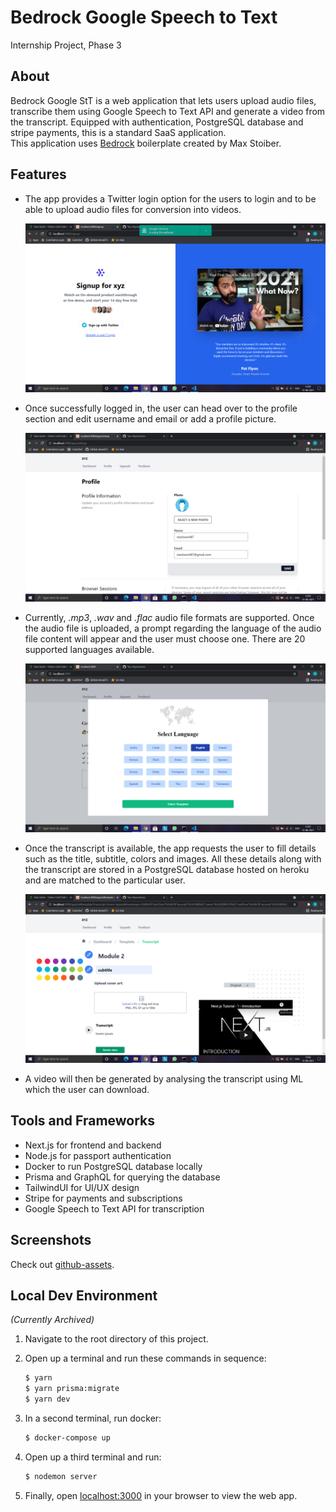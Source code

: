# Bedrock Google Speech to Text
Internship Project, Phase 3

## About
Bedrock Google StT is a web application that lets users upload audio files, transcribe them using Google Speech to Text API and generate a video from the transcript. Equipped with authentication, PostgreSQL database and stripe payments, this is a standard SaaS application.  
This application uses [Bedrock](https://bedrock.mxstbr.com/) boilerplate created by Max Stoiber.

## Features
* The app provides a Twitter login option for the users to login and to be able to upload audio files for conversion into videos.  
  
  <img src="github-assets/Screenshot (343).png" width="600" />
  
* Once successfully logged in, the user can head over to the profile section and edit username and email or add a profile picture.  
  
  <img src="github-assets/Screenshot (342).png" width="600" />
  
* Currently, *.mp3*, *.wav* and *.flac* audio file formats are supported. Once the audio file is uploaded, a prompt regarding the language of the audio file content will appear and the user must choose one. There are 20 supported languages available.
  
  <img src="github-assets/Screenshot (341).png" width="600" />
  
* Once the transcript is available, the app requests the user to fill details such as the title, subtitle, colors and images. All these details along with the transcript are stored in a PostgreSQL database hosted on heroku and are matched to the particular user.  

  <img src="github-assets/Screenshot (345).png" width="600" />
  
* A video will then be generated by analysing the transcript using ML which the user can download.

## Tools and Frameworks
* Next.js for frontend and backend
* Node.js for passport authentication
* Docker to run PostgreSQL database locally
* Prisma and GraphQL for querying the database
* TailwindUI for UI/UX design
* Stripe for payments and subscriptions
* Google Speech to Text API for transcription

## Screenshots
Check out [github-assets](github-assets).

## Local Dev Environment
*(Currently Archived)*
1. Navigate to the root directory of this project.
2. Open up a terminal and run these commands in sequence: 
 
   ```sh
   $ yarn
   $ yarn prisma:migrate
   $ yarn dev
   ```
3. In a second terminal, run docker:  

   ```sh
   $ docker-compose up
   ```
4. Open up a third terminal and run:
   
   ```sh
   $ nodemon server
   ```
5. Finally, open [localhost:3000](http://localhost:3000/) in your browser to view the web app.
